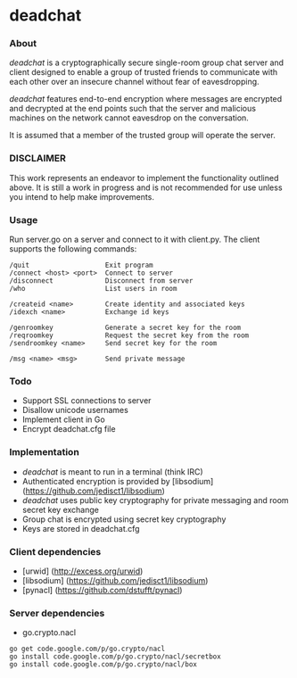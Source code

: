 deadchat
========

### About

*deadchat* is a cryptographically secure single-room group chat server and client designed to enable a group of trusted friends to communicate with each other over an insecure channel without fear of eavesdropping.  

*deadchat* features end-to-end encryption where messages are encrypted and decrypted at the end points such that the server and malicious machines on the network cannot eavesdrop on the conversation.

It is assumed that a member of the trusted group will operate the server.

### DISCLAIMER

This work represents an endeavor to implement the functionality outlined above.  It is still a work in progress and is not recommended for use unless you intend to help make improvements.

### Usage

Run server.go on a server and connect to it with client.py.  The client supports the following commands:

```
/quit                   Exit program
/connect <host> <port>  Connect to server
/disconnect             Disconnect from server
/who                    List users in room

/createid <name>        Create identity and associated keys
/idexch <name>          Exchange id keys

/genroomkey             Generate a secret key for the room
/reqroomkey             Request the secret key from the room
/sendroomkey <name>     Send secret key for the room

/msg <name> <msg>       Send private message
```

### Todo

* Support SSL connections to server
* Disallow unicode usernames
* Implement client in Go
* Encrypt deadchat.cfg file

### Implementation

* *deadchat* is meant to run in a terminal (think IRC)
* Authenticated encryption is provided by [libsodium] (https://github.com/jedisct1/libsodium)
* *deadchat* uses public key cryptography for private messaging and room secret key exchange
* Group chat is encrypted using secret key cryptography
* Keys are stored in deadchat.cfg

### Client dependencies
* [urwid]      (http://excess.org/urwid)
* [libsodium]  (https://github.com/jedisct1/libsodium)
* [pynacl]     (https://github.com/dstufft/pynacl)

### Server dependencies
* go.crypto.nacl

```
go get code.google.com/p/go.crypto/nacl
go install code.google.com/p/go.crypto/nacl/secretbox
go install code.google.com/p/go.crypto/nacl/box
```
